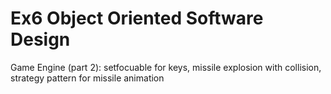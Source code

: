# Ex6 Object Oriented Software Design
 Game Engine (part 2): setfocuable for keys, missile explosion with collision, strategy pattern for missile animation
